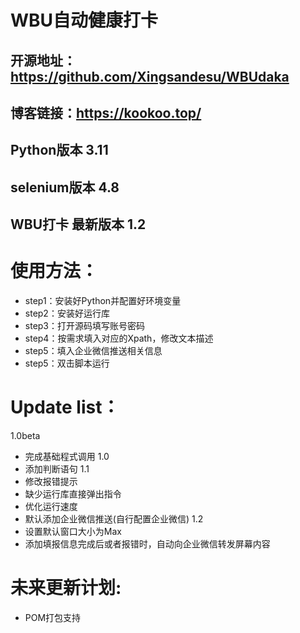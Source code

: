 # WBU自动健康打卡
## 开源地址：https://github.com/Xingsandesu/WBUdaka
## 博客链接：https://kookoo.top/
## Python版本 3.11
## selenium版本 4.8
## WBU打卡 最新版本 1.2

# 使用方法：

- step1：安装好Python并配置好环境变量
- step2：安装好运行库
- step3：打开源码填写账号密码
- step4：按需求填入对应的Xpath，修改文本描述
- step5：填入企业微信推送相关信息
- step5：双击脚本运行

# Update list：
1.0beta
- 完成基础程式调用
1.0
- 添加判断语句
1.1
- 修改报错提示
- 缺少运行库直接弹出指令
- 优化运行速度
- 默认添加企业微信推送(自行配置企业微信)
1.2
- 设置默认窗口大小为Max
- 添加填报信息完成后或者报错时，自动向企业微信转发屏幕内容

# 未来更新计划:
- POM打包支持
